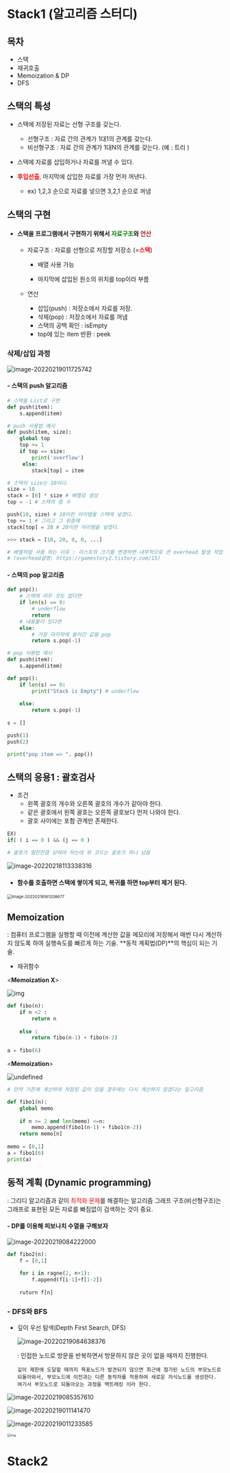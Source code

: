 

# Stack1 (알고리즘 스터디)

## 목차

- 스택
- 재귀호출
- Memoization & DP
- DFS



## 스택의 특성

- 스택에 저장된 자료는 선형 구조를 갖는다. 
  - 선형구조 : 자료 간의 관계가 1대1의 관계를 갖는다. 
  - 비선형구조 : 자료 간의 관계가 1대N의 관계를 갖는다. (예 : 트리 ) 

- 스택에 자료를 삽입하거나 자료를 꺼낼 수 있다.
- <span style = "color: red"> **후입선출**</span>, 마지막에 삽입한 자료를 가장 먼저 꺼낸다.
  - ex) 1,2,3 순으로 자료를 넣으면 3,2,1 순으로 꺼냄



## 스택의 구현

- #### 스택을 프로그램에서 구현하기 위해서 <span style='color : green'>**자료구조**</span>와 <span style='color : brown'>**연산**</span>

  - 자료구조 : 자료를 선형으로 저장할 저장소 (=<span style='color :red'>**스택**</span>)

    - 배열 사용 가능

    - 마지막에 삽입된 원소의 위치를 top이라 부름

      

  - 연산 

    - 삽입(push) : 저장소에서 자료를 저장. 
    - 삭제(pop) : 저장소에서 자료를 꺼냄
    - 스택의 공백 확인 : isEmpty
    - top에 있는 item 반환 : peek



###  삭제/삽입 과정

![image-20220219011725742](Stack1.assets/image-20220219011725742.png)

#### - 스택의 push 알고리즘

```python
# 스택을 List로 구현
def push(item):
	s.append(item)
```

```python
# push 사용법 예시
def push(item, size):
	global top
    top += 1
    if top == size:
        print('overflow')
     else:
        stack[top] = item

# 스택의 size는 10이다.         
size = 10
stack = [0] * size # 배열로 생성
top = -1 # 스택의 층 수 

push(10, size) # 10이란 아이템을 스택에 넣겠다.
top += 1 # 그리고 그 위층에 
stack[top] = 20 # 20이란 아이템을 넣겠다.

>>> stack = [10, 20, 0, 0, ...]

# 배열처럼 사용 하는 이유 : 리스트의 크기를 변경하면 내부적으로 큰 overhead 발생 작업으로 많은 시간이 소요 
# (overhead설명: https://gamestory2.tistory.com/15)
```



#### - 스택의 pop 알고리즘

```python
def pop():
    # 스택에 아무 것도 없다면
    if len(s) == 0: 
        # underflow
        return
    # 내용물이 있다면
    else: 
        # 가장 마지막에 들어간 값을 pop
        return s.pop(-1)
```

```python
# pop 사용법 예시
def push(item):
    s.append(item)

def pop():
    if len(s) == 0:
        print("Stack is Empty") # underflow
    
    else: 
        return s.pop(-1)
    
s = []

push(1)
push(2)

print("pop item => ". pop())
```



## 스택의 응용1 : 괄호검사

- 조건 
  - 왼쪽 괄호의 개수와 오른쪽 괄호의 개수가 같아야 한다.
  - 같은 괄호에서 왼쪽 괄호는 오른쪽 괄호보다 먼저 나와야 한다. 
  - 괄호 사이에는 포함 관계만 존재한다.

```python
EX)
if( ( i == 0 ) && (j == 0 )

# 괄호가 열린만큼 닫혀야 하는데 위 코드는 괄호가 하나 남음
```

![image-20220218113338316](Stack1.assets/image-20220218113338316.png)

- #### 함수를 호출하면 스택에 쌓이게 되고, 복귀를 하면 top부터 제거 된다. 

<img src="Stack1.assets/image-20220218161208677.png" alt="image-20220218161208677" style="zoom: 67%;" />



## Memoization

: 컴퓨터 프로그램을 실행할 때 이전에 계산한 값을 메모리에 저장해서 매번 다시 계산하지 않도록 하여 실행속도를 빠르게 하는 기술.
**동적 계획법(DP)**의 핵심이 되는 기술.

- 재귀함수

  

 <**Memoization X**>

![img](Stack1.assets/73815909-adcde680-482a-11ea-8674-6b09dccf324a.PNG)

```python
def fibo(n):
    if n <2 :
        return n
    
    else :
        return fibo(n-1) + fibo(n-2)
        
a = fibo(6)
```



<**Memoization**>

![undefined](Stack1.assets/73816764-c8a15a80-482c-11ea-8636-182db7a66ccd.PNG)

```python
# 만약 기존에 계산하여 저장된 값이 있을 경우에는 다시 계산하지 않겠다는 알고리즘

def fibo1(n):
    global memo
    
    if n >= 2 and len(memo) <=n:
        memo.append(fibo1(n-1) + fibo1(n-2))
    return memo[n]
    
memo = [0,1]
a = fibo1(6)
print(a)
```





## 동적 계획 (Dynamic programming)

: 그리디 알고리즘과 같이 <span style = "color: red">최적화 문제</span>를 해결하는 알고리즘
그래프 구조(비선형구조)는 그래프로 표현된 모든 자료를 빠짐없이 검색하는 것이 중요. 



#### - DP를 이용해 피보나치 수열을 구해보자

![image-20220219084222000](Stack1.assets/image-20220219084222000-16452280326802.png)

```python
def fibo2(n):
	f = [0,1]
    
    for i in ragne(2, n+1):
        f.append(f[i-1]+f[1-2])
        
	ruturn f[n]
```







### - DFS와 BFS

- 깊이 우선 탐색(Depth First Search, DFS)

  ![image-20220219084638376](Stack1.assets/image-20220219084638376-16452280300861.png)

  :  인접한 노드로 방문을 반복하면서 방문하지 않은 곳이 없을 때까지 진행한다. 
  
  ```
  깊이 제한에 도달할 때까지 목표노드가 발견되지 않으면 최근에 첨가된 노드의 부모노드로 되돌아와서, 부모노드에 이전과는 다른 동작자를 적용하여 새로운 자식노드를 생성한다.
  여기서 부모노드로 되돌아오는 과정을 백트래킹 이라 한다.
  ```

![image-20220219085357610](Stack1.assets/image-20220219085357610-16452284867461.png)



![image-20220219011141470](Stack1.assets/image-20220219011141470.png)

![image-20220219011233585](Stack1.assets/image-20220219011233585.png)

<img src="Stack1.assets/Depth-First-Search.gif" alt="img" style="zoom:50%;" />



# Stack2

